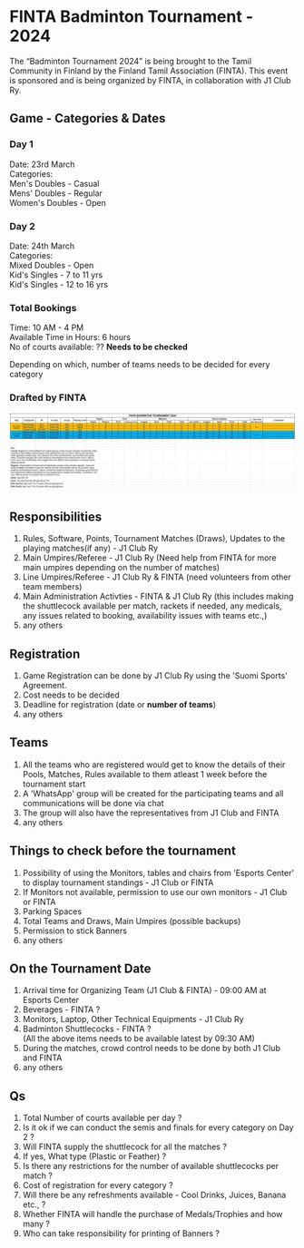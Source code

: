# FINTA Badminton Tournament - 2024

The “Badminton Tournament 2024” is being brought to the Tamil Community in Finland by the Finland Tamil Association (FINTA). This event is sponsored and is being organized by FINTA, in collaboration with J1 Club Ry.


## Game - Categories & Dates

### Day 1

Date: 23rd March  
Categories:  
Men's Doubles - Casual  
Mens' Doubles - Regular  
Women's Doubles - Open

### Day 2

Date: 24th March  
Categories:  
Mixed Doubles - Open  
Kid's Singles - 7 to 11 yrs  
Kid's Singles - 12 to 16 yrs

### Total Bookings

Time: 10 AM - 4 PM  
Available Time in Hours: 6 hours  
No of courts available: ?? **Needs to be checked**

Depending on which, number of teams needs to be decided for every category

### Drafted by FINTA

![Draft Plan that was shared](img-shared-by-mowlee.jpg)

## Responsibilities

1. Rules, Software, Points, Tournament Matches (Draws), Updates to the playing matches(if any) - J1 Club Ry  
2. Main Umpires/Referee - J1 Club Ry (Need help from FINTA for more main umpires depending on the number of matches)  
3. Line Umpires/Referee - J1 Club Ry & FINTA (need volunteers from other team members)  
4. Main Administration Activties - FINTA & J1 Club Ry (this includes making the shuttlecock available per match, rackets if needed, any medicals, any issues related to booking, availability issues with teams etc.,)
5. any others  

## Registration

1. Game Registration can be done by J1 Club Ry using the 'Suomi Sports' Agreement.  
2. Cost needs to be decided  
3. Deadline for registration (date or **number of teams**)  
4. any others  

## Teams 

1. All the teams who are registered would get to know the details of their Pools, Matches, Rules available to them atleast 1 week before the tournament start  
2. A 'WhatsApp' group will be created for the participating teams and all communications will be done via chat  
3. The group will also have the representatives from J1 Club and FINTA  
4. any others  


## Things to check before the tournament

1. Possibility of using the Monitors, tables and chairs from 'Esports Center' to display tournament standings - J1 Club or FINTA
2. If Monitors not available, permission to use our own monitors - J1 Club or FINTA
3. Parking Spaces
4. Total Teams and Draws, Main Umpires (possible backups)
5. Permission to stick Banners
6. any others  

## On the Tournament Date

1. Arrival time for Organizing Team (J1 Club & FINTA) - 09:00 AM at Esports Center
2. Beverages - FINTA ?
3. Monitors, Laptop, Other Technical Equipments - J1 Club Ry
4. Badminton Shuttlecocks - FINTA ?  
   (All the above items needs to be available latest by 09:30 AM)
5. During the matches, crowd control needs to be done by both J1 Club and FINTA
6. any others  

## Qs

1. Total Number of courts available per day ?
2. Is it ok if we can conduct the semis and finals for every category on Day 2 ?
3. Will FINTA supply the shuttlecock for all the matches ?
4. If yes, What type (Plastic or Feather) ?
5. Is there any restrictions for the number of available shuttlecocks per match ?
6. Cost of registration for every category ?
7. Will there be any refreshments available - Cool Drinks, Juices, Banana etc., ?
8. Whether FINTA will handle the purchase of Medals/Trophies and how many ?
9. Who can take responsibility for printing of Banners ?
